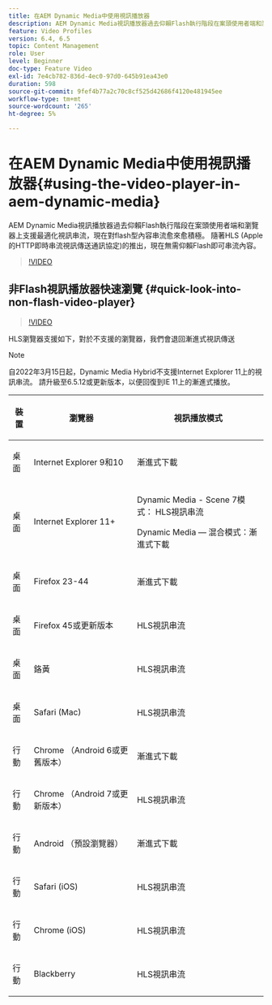 ```yaml
---
title: 在AEM Dynamic Media中使用視訊播放器
description: AEM Dynamic Media視訊播放器過去仰賴Flash執行階段在案頭使用者端和瀏覽器上支援最適化視訊串流，現在對flash型內容串流愈來愈積極。 隨著HLS (Apple的HTTP即時串流視訊傳送通訊協定)的推出，現在無需仰賴Flash即可串流內容。
feature: Video Profiles
version: 6.4, 6.5
topic: Content Management
role: User
level: Beginner
doc-type: Feature Video
exl-id: 7e4cb782-836d-4ec0-97d0-645b91ea43e0
duration: 598
source-git-commit: 9fef4b77a2c70c8cf525d42686f4120e481945ee
workflow-type: tm+mt
source-wordcount: '265'
ht-degree: 5%

---
```



# 在AEM Dynamic Media中使用視訊播放器{#using-the-video-player-in-aem-dynamic-media}

AEM Dynamic Media視訊播放器過去仰賴Flash執行階段在案頭使用者端和瀏覽器上支援最適化視訊串流，現在對flash型內容串流愈來愈積極。 隨著HLS (Apple的HTTP即時串流視訊傳送通訊協定)的推出，現在無需仰賴Flash即可串流內容。

>[!VIDEO](https://video.tv.adobe.com/v/16791?quality=12&learn=on)

## 非Flash視訊播放器快速瀏覽 {#quick-look-into-non-flash-video-player}

>[!VIDEO](https://video.tv.adobe.com/v/17429?quality=12&learn=on)

HLS瀏覽器支援如下，對於不支援的瀏覽器，我們會退回漸進式視訊傳送

>[!NOTE]
>
> 自2022年3月15日起，Dynamic Media Hybrid不支援Internet Explorer 11上的視訊串流。 請升級至6.5.12或更新版本，以便回復到IE 11上的漸進式播放。

<table> 
 <thead> 
  <tr> 
   <th> <p>裝置</p> </th>
   <th> <p>瀏覽器</p> </th>
   <th > <p>視訊播放模式</p> </th>
  </tr>
 </thead>
 <tbody>
  <tr> 
   <td> <p>桌面</p> </td>
   <td> <p>Internet Explorer 9和10</p> </td>
   <td> <p>漸進式下載</p> </td>
  </tr>
  <tr>
   <td> <p>桌面</p> </td>
   <td> <p>Internet Explorer 11+</p> </td>
   <td> <p>Dynamic Media - Scene 7模式： HLS視訊串流</p> 
        <p>Dynamic Media — 混合模式：漸進式下載</p>
   </td>
  </tr>
  <tr>
   <td> <p>桌面</p> </td>
   <td> <p>Firefox 23-44</p> </td>
   <td> <p>漸進式下載</p> </td>
  </tr>
  <tr> 
   <td> <p>桌面</p> </td>
   <td> <p>Firefox 45或更新版本</p> </td>
   <td> <p>HLS視訊串流</p> </td>
  </tr>
  <tr> 
   <td> <p>桌面</p> </td>
   <td> <p>鉻黃</p> </td>
   <td> <p>HLS視訊串流</p> </td>
  </tr>
  <tr> 
   <td> <p>桌面</p> </td>
   <td> <p>Safari (Mac)</p> </td>
   <td> <p>HLS視訊串流</p> </td>
  </tr>
  <tr> 
   <td> <p>行動</p> </td>
   <td> <p>Chrome （Android 6或更舊版本）</p> </td>
   <td> <p>漸進式下載</p> </td>
  </tr>
  <tr> 
   <td> <p>行動</p> </td>
   <td> <p>Chrome （Android 7或更新版本）</p> </td>
   <td> <p>HLS視訊串流</p> </td>
  </tr>
  <tr> 
   <td> <p>行動</p> </td>
   <td> <p>Android （預設瀏覽器）</p> </td>
   <td> <p>漸進式下載</p> </td>
  </tr>
  <tr> 
   <td> <p>行動</p> </td>
   <td> <p>Safari (iOS)</p> </td>
   <td> <p>HLS視訊串流</p> </td>
  </tr>
  <tr> 
   <td> <p>行動</p> </td>
   <td> <p>Chrome (iOS)</p> </td>
   <td> <p>HLS視訊串流</p> </td>
  </tr>
  <tr> 
   <td> <p>行動</p> </td>
   <td> <p>Blackberry</p> </td>
   <td> <p>HLS視訊串流</p> </td>
  </tr>
 </tbody>
</table>
